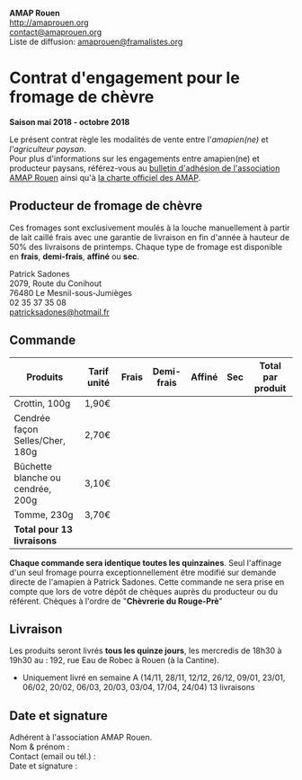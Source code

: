 **AMAP Rouen**  
http://amaprouen.org  
contact@amaprouen.org  
Liste de diffusion: amaprouen@framalistes.org

# Contrat d'engagement pour le fromage de chèvre
**Saison mai 2018 - octobre 2018**

Le présent contrat règle les modalités de vente entre l'*amapien(ne)* et *l'agriculteur paysan*.                                
Pour plus d'informations sur les engagements entre amapien(ne) et producteur paysans, référez-vous au [bulletin d'adhésion de l'association AMAP Rouen](bulletin-adhesion-amap-rouen) ainsi qu'à [la charte officiel des AMAP](http://miramap.org/IMG/pdf/charte_des_amap_mars_2014-2.pdf).

## Producteur de fromage de chèvre
Ces fromages sont exclusivement moulés à la louche manuellement à partir de lait caillé frais avec une garantie de livraison en fin d'année à hauteur de 50% des livraisons de printemps. Chaque type de fromage est disponible en **frais**, **demi-frais**, **affiné** ou **sec**.

Patrick Sadones  
2079, Route du Conihout  
76480 Le Mesnil-sous-Jumièges  
02 35 37 35 08   
patricksadones@hotmail.fr

## Commande

|Produits                          |Tarif unité|Frais|Demi-frais|Affiné|Sec|**Total par produit** |
|----------------------------------|-----------|-----|----------|------|---|----------------------|
|Crottin, 100g                     |1,90€      |     |          |      |   |                      |
|Cendrée façon Selles/Cher, 180g   |2,70€      |     |          |      |   |                      |
|Bûchette blanche ou cendrée, 200g |3,10€      |     |          |      |   |                      |
|Tomme, 230g                       |3,70€      |     |          |      |   |                      |
|**Total pour 13 livraisons**      |           |     |          |      |   |                      ||

**Chaque commande sera identique toutes les quinzaines**. Seul l'affinage d'un seul fromage pourra exceptionnellement être modifié sur demande directe de l'amapien à Patrick Sadones.
Cette commande ne sera prise en compte que lors de votre dépôt de chèques auprès du producteur ou du référent.
Chèques à l'ordre de "**Chèvrerie du Rouge-Prè**"

## Livraison
Les produits seront livrés **tous les quinze jours**, les mercredis de 18h30 à 19h30 au : 192, rue Eau de Robec à Rouen (à la Cantine).

 - Uniquement livré en semaine A (14/11, 28/11, 12/12, 26/12, 09/01, 23/01, 06/02, 20/02, 06/03, 20/03, 03/04, 17/04, 24/04) 13 livraisons

## Date et signature
Adhérent à l'association AMAP Rouen.  
Nom & prénom :  
Contact (email ou tél.) :   
Date et signature : 